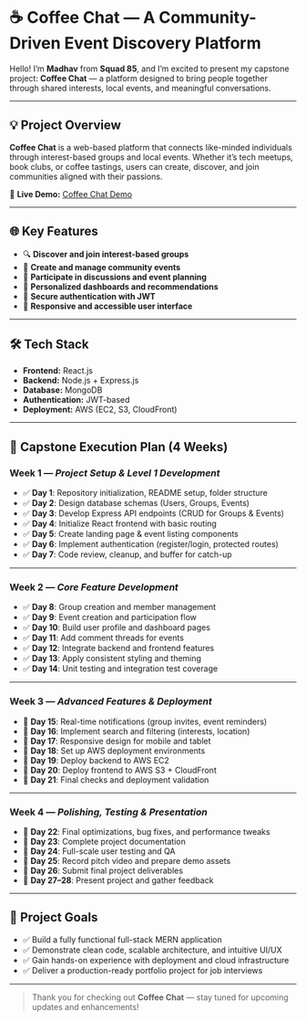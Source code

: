 # ☕ Coffee Chat — A Community-Driven Event Discovery Platform

Hello! I’m **Madhav** from **Squad 85**, and I’m excited to present my capstone project: **Coffee Chat** — a platform designed to bring people together through shared interests, local events, and meaningful conversations.

---

## 💡 Project Overview

**Coffee Chat** is a web-based platform that connects like-minded individuals through interest-based groups and local events. Whether it’s tech meetups, book clubs, or coffee tastings, users can create, discover, and join communities aligned with their passions.

🔗 **Live Demo:** [Coffee Chat Demo](https://s85-madhav-capstone-coffee-chat.onrender.com/)

---

## 🌐 Key Features

- 🔍 **Discover and join interest-based groups**
- 📅 **Create and manage community events**
- 💬 **Participate in discussions and event planning**
- 🧠 **Personalized dashboards and recommendations**
- 🔐 **Secure authentication with JWT**
- 📱 **Responsive and accessible user interface**

---

## 🛠 Tech Stack

- **Frontend:** React.js
- **Backend:** Node.js + Express.js
- **Database:** MongoDB
- **Authentication:** JWT-based
- **Deployment:** AWS (EC2, S3, CloudFront)

---

## 📅 Capstone Execution Plan (4 Weeks)

### Week 1 — *Project Setup & Level 1 Development*

- ✅ **Day 1**: Repository initialization, README setup, folder structure
- ✅ **Day 2**: Design database schemas (Users, Groups, Events)
- ✅ **Day 3**: Develop Express API endpoints (CRUD for Groups & Events)
- ✅ **Day 4**: Initialize React frontend with basic routing
- ✅ **Day 5**: Create landing page & event listing components
- ✅ **Day 6**: Implement authentication (register/login, protected routes)
- ✅ **Day 7**: Code review, cleanup, and buffer for catch-up

---

### Week 2 — *Core Feature Development*

- ✅ **Day 8**: Group creation and member management
- ✅ **Day 9**: Event creation and participation flow
- ✅ **Day 10**: Build user profile and dashboard pages
- ✅ **Day 11**: Add comment threads for events
- ✅ **Day 12**: Integrate backend and frontend features
- ✅ **Day 13**: Apply consistent styling and theming
- ✅ **Day 14**: Unit testing and integration test coverage

---

### Week 3 — *Advanced Features & Deployment*

- 🚧 **Day 15**: Real-time notifications (group invites, event reminders)
- 🚧 **Day 16**: Implement search and filtering (interests, location)
- 🚧 **Day 17**: Responsive design for mobile and tablet
- 🚧 **Day 18**: Set up AWS deployment environments
- 🚧 **Day 19**: Deploy backend to AWS EC2
- 🚧 **Day 20**: Deploy frontend to AWS S3 + CloudFront
- 🚧 **Day 21**: Final checks and deployment validation

---

### Week 4 — *Polishing, Testing & Presentation*

- 🔧 **Day 22**: Final optimizations, bug fixes, and performance tweaks
- 📄 **Day 23**: Complete project documentation
- 🧪 **Day 24**: Full-scale user testing and QA
- 🎥 **Day 25**: Record pitch video and prepare demo assets
- 📝 **Day 26**: Submit final project deliverables
- 📢 **Day 27–28**: Present project and gather feedback

---

## 🚀 Project Goals

- ✅ Build a fully functional full-stack MERN application
- ✅ Demonstrate clean code, scalable architecture, and intuitive UI/UX
- ✅ Gain hands-on experience with deployment and cloud infrastructure
- ✅ Deliver a production-ready portfolio project for job interviews

---

> Thank you for checking out **Coffee Chat** — stay tuned for upcoming updates and enhancements!
